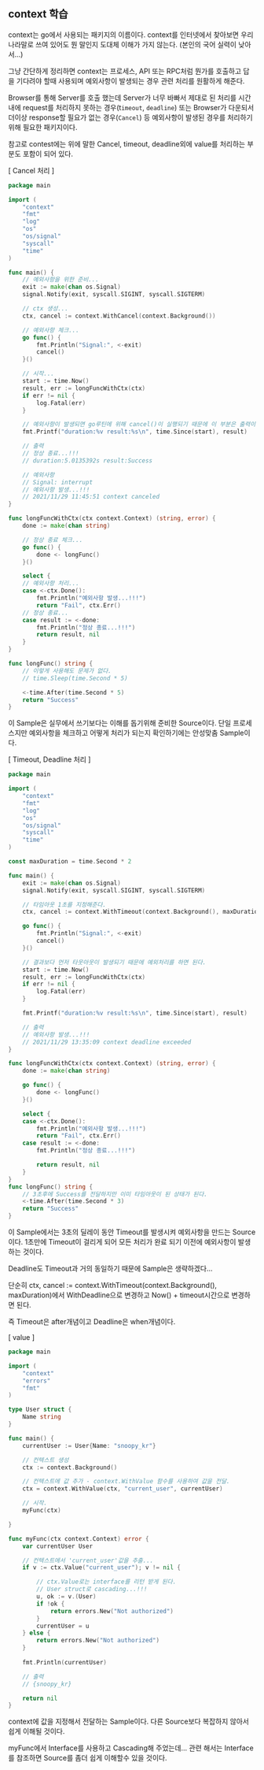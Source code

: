 context 학습
-----

context는 go에서 사용되는 패키지의 이름이다. context를 인터넷에서 찾아보면 우리나라말로 쓰여 있어도 뭔 말인지 도대체 이해가 가지 않는다. (본인의 국어 실력이 낮아서...)

그냥 간단하게 정리하면 context는 프로세스, API 또는 RPC처럼 뭔가를 호출하고 답을 기다려야 할때 사용되며 예외사항이 발생되는 경우 관련 처리를 원활하게 해준다.

Browser를 통해 Server를 호출 했는데 Server가 너무 바빠서 제대로 된 처리를 시간내에 request를 처리하지 못하는 경우(t`imeout`, `deadline`) 또는 Browser가 다운되서 더이상 response할 필요가 없는 경우(`Cancel`) 등 예외사항이 발생된 경우를 처리하기 위해 필요한 패키지이다.

참고로 contest에는 위에 말한 Cancel, timeout, deadline외에 value를 처리하는 부분도 포함이 되어 있다.

[ Cancel 처리 ]
```go
package main

import (
	"context"
	"fmt"
	"log"
	"os"
	"os/signal"
	"syscall"
	"time"
)

func main() {
	// 예외사항을 위한 준비...
	exit := make(chan os.Signal)
	signal.Notify(exit, syscall.SIGINT, syscall.SIGTERM)

	// ctx 생성...
	ctx, cancel := context.WithCancel(context.Background())

	// 예외사항 체크...
	go func() {
		fmt.Println("Signal:", <-exit)
		cancel()
	}()

	// 시작...
	start := time.Now()
	result, err := longFuncWithCtx(ctx)
	if err != nil {
		log.Fatal(err)
	}

	// 예외사항이 발생되면 go루틴에 위해 cancel()이 실행되기 때문에 이 부분은 출력이 되지 않는다.
	fmt.Printf("duration:%v result:%s\n", time.Since(start), result)

	// 출력
	// 정상 종료...!!!
	// duration:5.0135392s result:Success

	// 예외사항
	// Signal: interrupt
	// 예외사항 발생...!!!
	// 2021/11/29 11:45:51 context canceled
}

func longFuncWithCtx(ctx context.Context) (string, error) {
	done := make(chan string)

	// 정상 종료 체크...
	go func() {
		done <- longFunc()
	}()

	select {
	// 예외사항 처리...
	case <-ctx.Done():
		fmt.Println("예외사항 발생...!!!")
		return "Fail", ctx.Err()
	// 정상 종료...
	case result := <-done:
		fmt.Println("정상 종료...!!!")
		return result, nil
	}
}

func longFunc() string {
	// 이렇게 사용해도 문제가 없다.
	// time.Sleep(time.Second * 5)

	<-time.After(time.Second * 5)
	return "Success"
}
```

이 Sample은 실무에서 쓰기보다는 이해를 돕기위해 준비한 Source이다. 단일 프로세스지만 예외사항을 체크하고 어떻게 처리가 되는지 확인하기에는 안성맞춤 Sample이다.

[ Timeout, Deadline 처리 ]

```go
package main

import (
	"context"
	"fmt"
	"log"
	"os"
	"os/signal"
	"syscall"
	"time"
)

const maxDuration = time.Second * 2

func main() {
	exit := make(chan os.Signal)
	signal.Notify(exit, syscall.SIGINT, syscall.SIGTERM)

	// 타임아웃 1초를 지정해준다.
	ctx, cancel := context.WithTimeout(context.Background(), maxDuration)

	go func() {
		fmt.Println("Signal:", <-exit)
		cancel()
	}()

	// 결과보다 먼저 타웃아웃이 발생되기 때문에 예외처리를 하면 된다.
	start := time.Now()
	result, err := longFuncWithCtx(ctx)
	if err != nil {
		log.Fatal(err)
	}

	fmt.Printf("duration:%v result:%s\n", time.Since(start), result)

	// 출력
	// 예외사항 발생...!!!
	// 2021/11/29 13:35:09 context deadline exceeded
}

func longFuncWithCtx(ctx context.Context) (string, error) {
	done := make(chan string)

	go func() {
		done <- longFunc()
	}()

	select {
	case <-ctx.Done():
		fmt.Println("예외사항 발생...!!!")
		return "Fail", ctx.Err()
	case result := <-done:
		fmt.Println("정상 종료...!!!")

		return result, nil
	}
}
func longFunc() string {
	// 3초후에 Success를 전달하지만 이미 타임아웃이 된 상태가 된다.
	<-time.After(time.Second * 3)
	return "Success"
}
```

이 Sample에서는 3초의 딜레이 동안 Timeout를 발생시켜 예외사항을 만드는 Source이다. 1초만에 Timeout이 걸리게 되어 모든 처리가 완료 되기 이전에 예외사항이 발생하는 것이다.

Deadline도 Timeout과 거의 동일하기 때문에 Sample은 생략하겠다...

단순히 ctx, cancel := context.WithTimeout(context.Background(), maxDuration)에서 WithDeadline으로 변경하고 Now() + timeout시간으로 변경하면 된다.

즉 Timeout은 after개념이고 Deadline은 when개념이다.

[ value ]

```go
package main

import (
	"context"
	"errors"
	"fmt"
)

type User struct {
	Name string
}

func main() {
	currentUser := User{Name: "snoopy_kr"}

	// 컨텍스트 생성
	ctx := context.Background()

	// 컨텍스트에 값 추가 - context.WithValue 함수를 사용하여 값을 전달.
	ctx = context.WithValue(ctx, "current_user", currentUser)

	// 시작.
	myFunc(ctx)

}

func myFunc(ctx context.Context) error {
	var currentUser User

	// 컨텍스트에서 'current_user'값을 추출...
	if v := ctx.Value("current_user"); v != nil {

		// ctx.Value로는 interface를 리턴 받게 된다.
		// User struct로 cascading...!!!
		u, ok := v.(User)
		if !ok {
			return errors.New("Not authorized")
		}
		currentUser = u
	} else {
		return errors.New("Not authorized")
	}
	
	fmt.Println(currentUser)

	// 출력
	// {snoopy_kr}

	return nil
}
```

context에 값을 지정해서 전달하는 Sample이다. 다른 Source보다 복잡하지 않아서 쉽게 이해될 것이다.

myFunc에서 Interface를 사용하고 Cascading해 주었는데... 관련 해서는 Interface를 참조하면 Source를 좀더 쉽게 이해할수 있을 것이다.